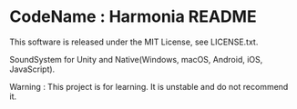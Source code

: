 # CodeName : Harmonia README #
This software is released under the MIT License, see LICENSE.txt.

SoundSystem for Unity and Native(Windows, macOS, Android, iOS, JavaScript).

Warning : This project is for learning. It is unstable and do not recommend it.
